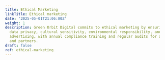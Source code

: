 ```yaml
---
title: Ethical Marketing
linkTitle: Ethical marketing
date: '2025-05-01T21:06:00Z'
weight: 1
description: Green Orbit Digital commits to ethical marketing by ensuring truthfulness,
  data privacy, cultural sensitivity, environmental responsibility, and ethical digital
  advertising, with annual compliance training and regular audits for all employees
  and partners.
draft: false
ref: ethical-marketing
---
```


